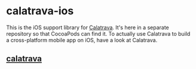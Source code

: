 # calatrava-ios

This is the iOS support library for [Calatrava][cala]. It's here in a
separate repository so that CocoaPods can find it. To actually use
Calatrava to build a cross-platform mobile app on iOS, have a look at
Calatrava.

## [calatrava][cala]

[cala]: https://github.com/calatrava/calatrava
